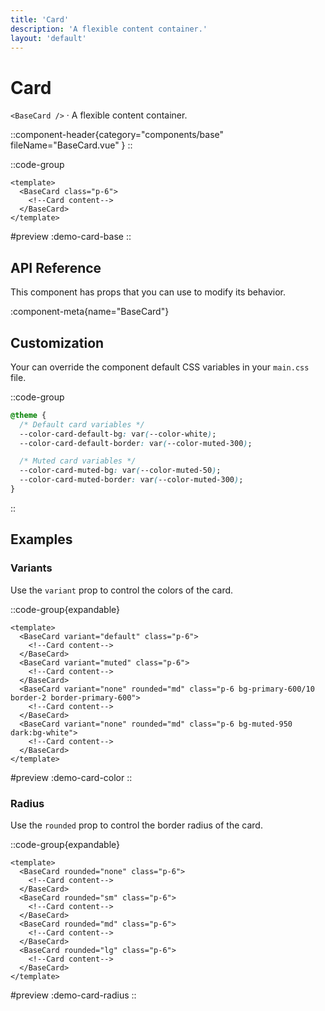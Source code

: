 ```yaml
---
title: 'Card'
description: 'A flexible content container.'
layout: 'default'
---
```


# Card

`<BaseCard />` · A flexible content container.

::component-header{category="components/base" fileName="BaseCard.vue" }
::

::code-group

```vue [DemoCardBase.vue]
<template>
  <BaseCard class="p-6">
    <!--Card content-->
  </BaseCard>
</template>
```

#preview
:demo-card-base
::

## API Reference

This component has props that you can use to modify its behavior.

:component-meta{name="BaseCard"}

## Customization

Your can override the component default CSS variables in your `main.css` file.

::code-group

```css [main.css]
@theme {
  /* Default card variables */
  --color-card-default-bg: var(--color-white);
  --color-card-default-border: var(--color-muted-300);

  /* Muted card variables */
  --color-card-muted-bg: var(--color-muted-50);
  --color-card-muted-border: var(--color-muted-300);
}
```

::

## Examples

### Variants

Use the `variant` prop to control the colors of the card.

::code-group{expandable}

```vue [DemoCardColor.vue]
<template>
  <BaseCard variant="default" class="p-6">
    <!--Card content-->
  </BaseCard>
  <BaseCard variant="muted" class="p-6">
    <!--Card content-->
  </BaseCard>
  <BaseCard variant="none" rounded="md" class="p-6 bg-primary-600/10 border-2 border-primary-600">
    <!--Card content-->
  </BaseCard>
  <BaseCard variant="none" rounded="md" class="p-6 bg-muted-950 dark:bg-white">
    <!--Card content-->
  </BaseCard>
</template>
```

#preview
:demo-card-color
::

### Radius

Use the `rounded` prop to control the border radius of the card.

::code-group{expandable}

```vue [DemoCardRadius.vue]
<template>
  <BaseCard rounded="none" class="p-6">
    <!--Card content-->
  </BaseCard>
  <BaseCard rounded="sm" class="p-6">
    <!--Card content-->
  </BaseCard>
  <BaseCard rounded="md" class="p-6">
    <!--Card content-->
  </BaseCard>
  <BaseCard rounded="lg" class="p-6">
    <!--Card content-->
  </BaseCard>
</template>
```

#preview
:demo-card-radius
::

